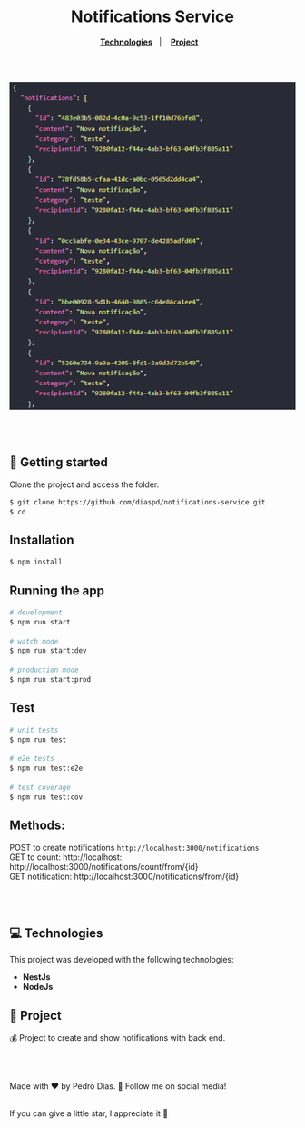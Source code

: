 <h1 align="center">
  Notifications Service
</h1>

<p align="center">
  <a href="#-Technologies"><b>Technologies</b></a>&nbsp;&nbsp;&nbsp;|&nbsp;&nbsp;&nbsp;
  <a href="#-Project"><b>Project</b></a>&nbsp;&nbsp;&nbsp;
</p>

<br></br>

<div align="center">
  <img alt="" title="" src="img.png" />
</div> 

<br></br>

## 🚀 Getting started

Clone the project and access the folder.

```bash
$ git clone https://github.com/diaspd/notifications-service.git
$ cd 
```

## Installation

```bash
$ npm install
```

## Running the app

```bash
# development
$ npm run start

# watch mode
$ npm run start:dev

# production mode
$ npm run start:prod
```

## Test

```bash
# unit tests
$ npm run test

# e2e tests
$ npm run test:e2e

# test coverage
$ npm run test:cov
```

<h2>Methods: </h2>

 POST to create notifications `http://localhost:3000/notifications` </br>
 GET to count: http://localhost: http://localhost:3000/notifications/count/from/{id} </br>
 GET notification: http://localhost:3000/notifications/from/{id}

<br></br>

## 💻 Technologies

This project was developed with the following technologies:
<b>
- NestJs
- NodeJs
</b>

## 📄 Project
💰 Project to create and show notifications with back end.

<br></br>

Made with ♥ by Pedro Dias. 👋 Follow me on social media!<br></br>

If you can give a little star, I appreciate it 🤩
